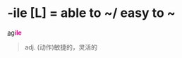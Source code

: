 # -ile [L] = able to ~/ easy to ~

[ag](_ag_.md)<b style="color: #C71585;">ile</b>
> adj. (动作)敏捷的，灵活的